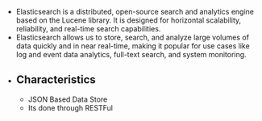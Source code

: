 - Elasticsearch is a distributed, open-source search and analytics engine based on the Lucene library. It is designed for horizontal scalability, 
  reliability, and real-time search capabilities.
- Elasticsearch allows us to store, search, and analyze large volumes of data quickly and in near real-time, making it popular for use cases like log and event data 
  analytics, full-text search, and system monitoring.
- ## Characteristics
	- JSON Based Data Store
	- Its done through RESTFul